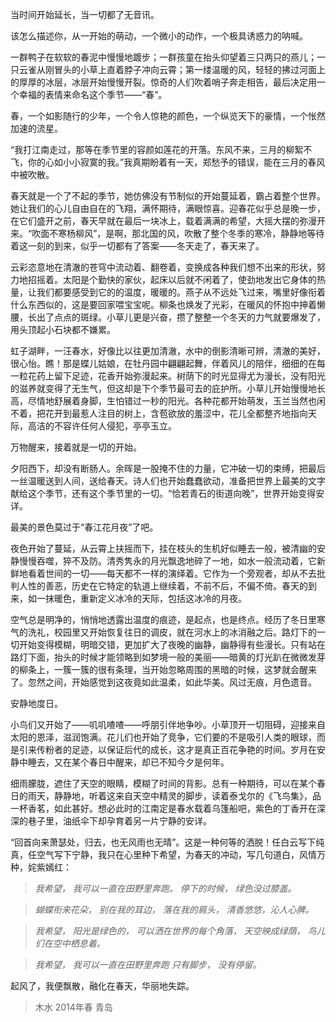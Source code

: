 当时间开始延长，当一切都了无音讯。

该怎么描述你，从一开始的萌动，一个微小的动作，一个极具诱惑力的呐喊。

一群鸭子在软软的春泥中慢慢地踱步；一群孩童在抬头仰望着三只两只的燕儿；一只云雀从刚冒头的小草上直着脖子冲向云霄；第一缕温暖的风，轻轻的拂过河面上的厚厚的冰层，冰层开始慢慢开裂。惊奇的人们吹着哨子奔走相告，最后决定用一个幸福的表情来命名这个季节——“春”。

春，一个如影随行的少年，一个令人惊艳的颜色，一个纵览天下的豪情，一个怅然加速的流星。

“我打江南走过，那等在季节里的容颜如莲花的开落。东风不来，三月的柳絮不飞，你的心如小小寂寞的我。”我真期盼着有一天，郑愁予的错误，能在三月的春风中被吹散。

春天就是一个了不起的季节，她仿佛没有节制似的开始蔓延着，霸占着整个世界。她让我们的心儿自由自在的飞翔，满怀期待，满眼惊喜。迎春花似乎总是晚一步，在它们盛开之前，春天早就在最后一块冰上，载着满满的希望，大摇大摆的弥漫开来。“吹面不寒杨柳风”，是啊，那北国的风，吹散了整个冬季的寒冷，静静地等待着这一刻的到来，似乎一切都有了答案——冬天走了，春天来了。

云彩恣意地在清澈的苍穹中流动着、翻卷着，变换成各种我们想不出来的形状，努力地招摇着。太阳是个勤快的家伙，起床以后就不闲着了，使劲地发出它身体的热量，让我们都要感受到它的的温度，暖暖的。燕子从不远处飞过来，嘴里好像衔着什么东西似的，这是要回家喂宝宝呢。柳条也焕发了光彩，在暖风的怀抱中抻着懒腰，长出了点点的斑绿。小草儿更是兴奋，攒了整整一个冬天的力气就要爆发了，用头顶起小石块都不嫌累。

虹子湖畔，一汪春水，好像比以往更加清澈，水中的倒影清晰可辨，清澈的美好，很心怡。瞧！那是蝶儿姑娘，在牡丹园中翩翩起舞，伴着风儿的陪伴，细细的在每一粒花药上留下足迹，花香开始弥漫起来。树荫下的时光显得尤为漫长，没有阳光的滋养就变得了无生气，但这却是下个季节最可去的庇护所。小草儿开始慢慢地长高，尽情地舒展着身脚，生怕错过一秒的阳光。各种花都开始萌发，玉兰当然也闲不着，把花开到最惹人注目的树上，含苞欲放的羞涩中，花儿全都整齐地指向天际，高洁的不容许任何人侵犯，亭亭玉立。

万物醒来，接着就是一切的开始。

夕阳西下，却没有断肠人。余晖是一股掩不住的力量，它冲破一切的束缚，把最后一丝温暖送到人间，送给春天。诗人们也开始蠢蠢欲动，准备把世界上最美的文字献给这个季节，还有这个季节里的一切。“恰若青石的街道向晚”，世界开始变得安详。

最美的景色莫过于“春江花月夜”了吧。

夜色开始了蔓延，从云霄上扶摇而下，挂在枝头的生机好似睡去一般，被清幽的安静慢慢吞噬，猝不及防。清秀隽永的月光飘逸地碎了一地，如水一般流动着，它新鲜地看着世间的一切——每天都不一样的演绎着。它作为一个旁观者，却从不去批判人性的善恶，历史在它特定的轨道上继续着，不前不后，不偏不倚。春天的到来，如一抹暖色，重新定义冰冷的天际，包括这冰冷的月夜。

空气总是明净的，悄悄地透露出温度的痕迹，是起点，也是终点。经历了冬日里寒气的洗礼，校园里又开始恢复往日的调皮，就在河水上的冰消融之后。路灯下的一切开始变得模糊，明暗交错，更加扩大了夜晚的幽静，幽静得有些漫长。只有站在路灯下面，抬头的时候才能领略到如梦境一般的美丽——暗黄的灯光趴在微微发芽的柳条上，一簇一簇的很有条理，当开始忽略周围的黑暗的时候，这梦就会醒来了。忽然之间，开始感觉到这夜竟如此温柔，如此华美。风过无痕，月色遗音。

安静地度日。

小鸟们又开始了——叽叽喳喳——呼朋引伴地争吵。小草顶开一切阻碍，迎接来自太阳的恩泽，滋润饱满。花儿们也开始了竞争，它们要的不是吸引人类的眼球，而是引来传粉者的足迹，以保证后代的成长，这才是真正百花争艳的时间。岁月在安静中睡去，又在某个春日中醒来，却已不知今夕是何年。

细雨朦胧，遮住了天空的眼睛，模糊了时间的背影。总有一种期待，可以在某个春日的雨天，静静地，听着这来自天空中精灵的脚步，读着泰戈尔的《飞鸟集》，品一杯香茗，如此甚好。想必此时的江南定是春水载着乌篷船吧，紫色的丁香开在深深的巷子里，油纸伞下却孕育着另一片宁静的安详。

“回首向来萧瑟处，归去，也无风雨也无晴”。这是一种何等的洒脱！任白云写下纯真，任空气写下宁静，我只在心里种下希望，为春天的冲动，写几句道白，风情万种，姹紫嫣红：

>_我希望，
我可以一直在田野里奔跑。
停下的时候，
绿色没过膝盖。_

>_蝴蝶衔来花朵，
别在我的耳边，
落在我的肩头，
清香悠悠，沁人心脾。_

>_我希望，
阳光是绿色的，
可以洒在世界的每个角落，
天空映成绿荫，
鸟儿们在空中栖息着。_

>_我希望，
我可以一直在田野里奔跑
只有脚步，
没有停留。_

起风了，我便飘散，融化在春天，华丽地失踪。

>木水
2014年春
青岛